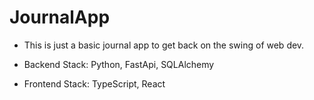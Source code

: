 # JournalApp

- This is just a basic journal app to get back on the swing of web dev.

- Backend Stack: Python, FastApi, SQLAlchemy

- Frontend Stack: TypeScript, React